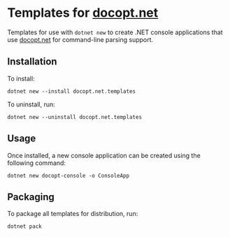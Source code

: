 # Templates for [docopt.net]

Templates for use with `dotnet new` to create .NET console applications that
use [docopt.net] for command-line parsing support.

## Installation

To install:

    dotnet new --install docopt.net.templates

To uninstall, run:

    dotnet new --uninstall docopt.net.templates

## Usage

Once installed, a new console application can be created using the following
command:

    dotnet new docopt-console -o ConsoleApp

## Packaging

To package all templates for distribution, run:

    dotnet pack

[docopt.net]: https://docopt.github.io/docopt.net/

